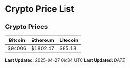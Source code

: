 # Crypto Price List

## Crypto Prices
| Bitcoin | Ethereum | Litecoin |
| ------- | -------- | -------- |
| $94006 | $1802.47 | $85.18 |
**Last Updated:** 2025-04-27 06:34 UTC
**Last Updated:** $DATE$
